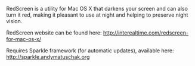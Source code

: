 RedScreen is a utility for Mac OS X that darkens your screen and can also turn it red, making it pleasant to use at night and helping to preserve night vision.

RedScreen website can be found here: http://interealtime.com/redscreen-for-mac-os-x/

Requires Sparkle framework (for automatic updates), available here: http://sparkle.andymatuschak.org
